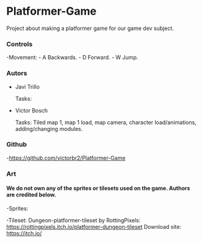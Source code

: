 # Platformer-Game

Project about making a platformer game for our game dev subject.

### Controls
-Movement: - A Backwards.
	   - D Forward.
	   - W Jump.
### Autors

- Javi Trillo

	Tasks:

- Victor Bosch

	Tasks: Tiled map 1, map 1 load, map camera, character load/animations, adding/changing modules.

### Github

-https://github.com/victorbr2/Platformer-Game 

### Art

#### We do not own any of the sprites or tilesets used on the game. Authors are credited below.

-Sprites:

-Tileset: Dungeon-platformer-tileset by RottingPixels: https://rottingpixels.itch.io/platformer-dungeon-tileset
	Download site: https://itch.io/

